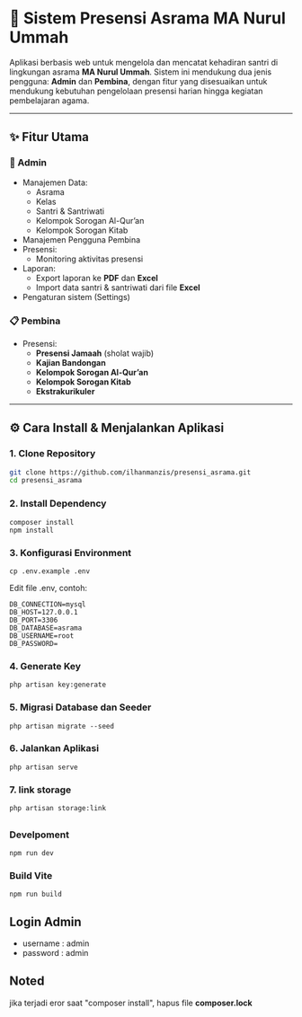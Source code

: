 # 🕌 Sistem Presensi Asrama MA Nurul Ummah

Aplikasi berbasis web untuk mengelola dan mencatat kehadiran santri di lingkungan asrama **MA Nurul Ummah**. Sistem ini mendukung dua jenis pengguna: **Admin** dan **Pembina**, dengan fitur yang disesuaikan untuk mendukung kebutuhan pengelolaan presensi harian hingga kegiatan pembelajaran agama.

---

## ✨ Fitur Utama

### 👤 Admin

-   Manajemen Data:
    -   Asrama
    -   Kelas
    -   Santri & Santriwati
    -   Kelompok Sorogan Al-Qur’an
    -   Kelompok Sorogan Kitab
-   Manajemen Pengguna Pembina
-   Presensi:
    -   Monitoring aktivitas presensi
-   Laporan:
    -   Export laporan ke **PDF** dan **Excel**
    -   Import data santri & santriwati dari file **Excel**
-   Pengaturan sistem (Settings)

### 📋 Pembina

-   Presensi:
    -   **Presensi Jamaah** (sholat wajib)
    -   **Kajian Bandongan**
    -   **Kelompok Sorogan Al-Qur’an**
    -   **Kelompok Sorogan Kitab**
    -   **Ekstrakurikuler**

---

## ⚙️ Cara Install & Menjalankan Aplikasi

### 1. Clone Repository

```bash
git clone https://github.com/ilhanmanzis/presensi_asrama.git
cd presensi_asrama

```

### 2. Install Dependency

```
composer install
npm install
```

### 3. Konfigurasi Environment

```
cp .env.example .env
```

Edit file .env, contoh:

```
DB_CONNECTION=mysql
DB_HOST=127.0.0.1
DB_PORT=3306
DB_DATABASE=asrama
DB_USERNAME=root
DB_PASSWORD=
```

### 4. Generate Key

```
php artisan key:generate
```

### 5. Migrasi Database dan Seeder

```
php artisan migrate --seed
```

### 6. Jalankan Aplikasi

```
php artisan serve
```

### 7. link storage

```
php artisan storage:link
```

##

### Develpoment

```
npm run dev
```

### Build Vite

```
npm run build
```

## Login Admin

-   username : admin
-   password : admin

## Noted

jika terjadi eror saat "composer install", hapus file <strong>composer.lock</strong>


